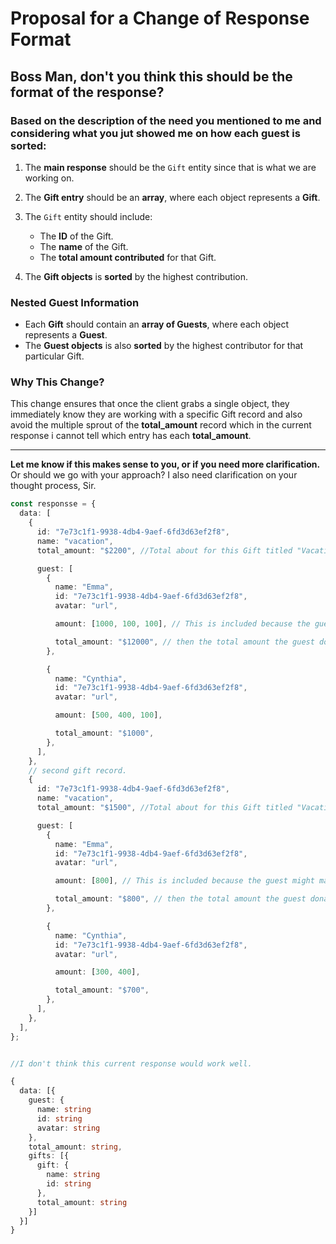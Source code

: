 # Proposal for a Change of Response Format

## Boss Man, don't you think this should be the format of the response?

### Based on the description of the need you mentioned to me and considering what you jut showed me on how each guest is sorted:

1. The **main response** should be the `Gift` entity since that is what we are working on.
2. The **Gift entry** should be an **array**, where each object represents a **Gift**.
3. The `Gift` entity should include:

   - The **ID** of the Gift.
   - The **name** of the Gift.
   - The **total amount contributed** for that Gift.

4. The **Gift objects** is **sorted** by the highest contribution.

### Nested Guest Information

- Each **Gift** should contain an **array of Guests**, where each object represents a **Guest**.
- The **Guest objects** is also **sorted** by the highest contributor for that particular Gift.

### Why This Change?

This change ensures that once the client grabs a single object, they immediately know they are working with a specific Gift record and also avoid the multiple sprout of the **total_amount** record which in the current response i cannot tell which entry has each **total_amount**.

---

**Let me know if this makes sense to you, or if you need more clarification.**  
Or should we go with your approach? I also need clarification on your thought process, Sir.

```ts
const responsse = {
  data: [
    {
      id: "7e73c1f1-9938-4db4-9aef-6fd3d63ef2f8",
      name: "vacation",
      total_amount: "$2200", //Total about for this Gift titled "Vacation"

      guest: [
        {
          name: "Emma",
          id: "7e73c1f1-9938-4db4-9aef-6fd3d63ef2f8",
          avatar: "url",

          amount: [1000, 100, 100], // This is included because the guest might make multiple donations and the client may wanna see how the donations were made maybe display them or any thing he needs it for.

          total_amount: "$12000", // then the total amount the guest donated
        },

        {
          name: "Cynthia",
          id: "7e73c1f1-9938-4db4-9aef-6fd3d63ef2f8",
          avatar: "url",

          amount: [500, 400, 100],

          total_amount: "$1000",
        },
      ],
    },
    // second gift record.
    {
      id: "7e73c1f1-9938-4db4-9aef-6fd3d63ef2f8",
      name: "vacation",
      total_amount: "$1500", //Total about for this Gift titled "Vacation"

      guest: [
        {
          name: "Emma",
          id: "7e73c1f1-9938-4db4-9aef-6fd3d63ef2f8",
          avatar: "url",

          amount: [800], // This is included because the guest might make multiple donations and the client may wanna see how the donations were made maybe display them or any thing he needs it for.

          total_amount: "$800", // then the total amount the guest donated
        },

        {
          name: "Cynthia",
          id: "7e73c1f1-9938-4db4-9aef-6fd3d63ef2f8",
          avatar: "url",

          amount: [300, 400],

          total_amount: "$700",
        },
      ],
    },
  ],
};


//I don't think this current response would work well.

{
  data: [{
    guest: {
      name: string
      id: string
      avatar: string
    },
    total_amount: string,
    gifts: [{
      gift: {
        name: string
        id: string
      },
      total_amount: string
    }]
  }]
}
```
